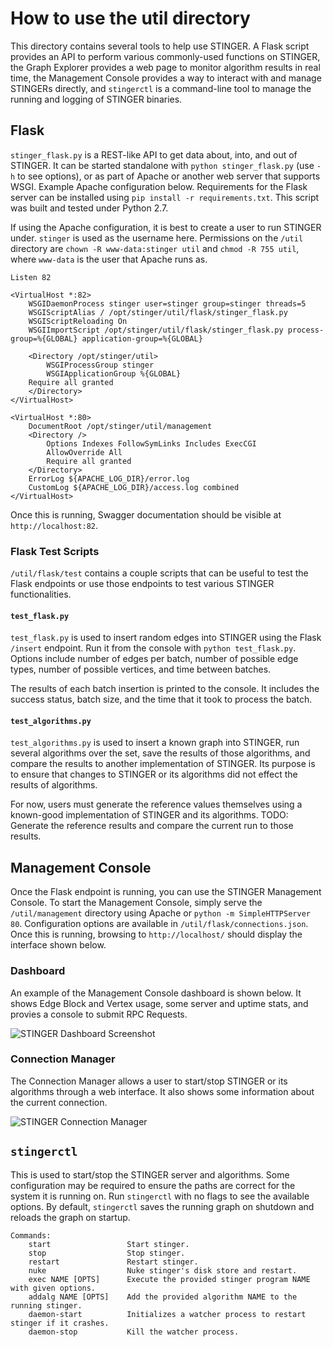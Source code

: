 # How to use the util directory
This directory contains several tools to help use STINGER. A Flask script provides an API to perform various commonly-used functions on STINGER, the Graph Explorer provides a web page to monitor algorithm results in real time, the Management Console provides a way to interact with and manage STINGERs directly, and `stingerctl` is a command-line tool to manage the running and logging of STINGER binaries.

## Flask
`stinger_flask.py` is a REST-like API to get data about, into, and out of STINGER. It can be started standalone with `python stinger_flask.py` (use `-h` to see options), or as part of Apache or another web server that supports WSGI. Example Apache configuration below. Requirements for the Flask server can be installed using `pip install -r requirements.txt`. This script was built and tested under Python 2.7.

If using the Apache configuration, it is best to create a user to run STINGER under. `stinger` is used as the username here. Permissions on the `/util` directory are `chown -R www-data:stinger util` and `chmod -R 755 util`, where `www-data` is the user that Apache runs as.

```
Listen 82

<VirtualHost *:82>
    WSGIDaemonProcess stinger user=stinger group=stinger threads=5
    WSGIScriptAlias / /opt/stinger/util/flask/stinger_flask.py
    WSGIScriptReloading On
    WSGIImportScript /opt/stinger/util/flask/stinger_flask.py process-group=%{GLOBAL} application-group=%{GLOBAL}

    <Directory /opt/stinger/util>
        WSGIProcessGroup stinger
        WSGIApplicationGroup %{GLOBAL}
	Require all granted
    </Directory>
</VirtualHost>

<VirtualHost *:80>
	DocumentRoot /opt/stinger/util/management
	<Directory />
	    Options Indexes FollowSymLinks Includes ExecCGI
	    AllowOverride All
	    Require all granted
	</Directory>
	ErrorLog ${APACHE_LOG_DIR}/error.log
	CustomLog ${APACHE_LOG_DIR}/access.log combined
</VirtualHost>
```

Once this is running, Swagger documentation should be visible at `http://localhost:82`.

### Flask Test Scripts
`/util/flask/test` contains a couple scripts that can be useful to test the Flask endpoints or use those endpoints to test various STINGER functionalities.

#### `test_flask.py`
`test_flask.py` is used to insert random edges into STINGER using the Flask `/insert` endpoint. Run it from the console with `python test_flask.py`. Options include number of edges per batch, number of possible edge types, number of possible vertices, and time between batches.

The results of each batch insertion is printed to the console. It includes the success status, batch size, and the time that it took to process the batch.

#### `test_algorithms.py`
`test_algorithms.py` is used to insert a known graph into STINGER, run several algorithms over the set, save the results of those algorithms, and compare the results to another implementation of STINGER. Its purpose is to ensure that changes to STINGER or its algorithms did not effect the results of algorithms.

For now, users must generate the reference values themselves using a known-good implementation of STINGER and its algorithms. TODO: Generate the reference results and compare the current run to those results.

## Management Console
Once the Flask endpoint is running, you can use the STINGER Management Console. To start the Management Console, simply serve the `/util/management` directory using Apache or `python -m SimpleHTTPServer 80`. Configuration options are available in `/util/flask/connections.json`. Once this is running, browsing to `http://localhost/` should display the interface shown below.

### Dashboard
An example of the Management Console dashboard is shown below. It shows Edge Block and Vertex usage, some server and uptime stats, and provies a console to submit RPC Requests.

![STINGER Dashboard Screenshot](http://i.imgur.com/3DlAb0g.png?1)

### Connection Manager
The Connection Manager allows a user to start/stop STINGER or its algorithms through a web interface. It also shows some information about the current connection.

![STINGER Connection Manager](http://i.imgur.com/pZbT57e.png)

## `stingerctl`
This is used to start/stop the STINGER server and algorithms. Some configuration may be required to ensure the paths are correct for the system it is running on. Run `stingerctl` with no flags to see the available options. By default, `stingerctl` saves the running graph on shutdown and reloads the graph on startup.

```
Commands:
    start                 Start stinger.
    stop                  Stop stinger.
    restart               Restart stinger.
    nuke                  Nuke stinger's disk store and restart.
    exec NAME [OPTS]      Execute the provided stinger program NAME with given options.
    addalg NAME [OPTS]    Add the provided algorithm NAME to the running stinger.
    daemon-start          Initializes a watcher process to restart stinger if it crashes.
    daemon-stop           Kill the watcher process.
```
